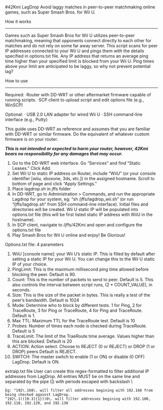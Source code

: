 #42Kmi LagDrop
Avoid laggy matches in peer-to-peer matchmaking online games, such as Super Smash Bros. for Wii U.

How it works
________________
Games such as Super Smash Bros for Wii U utilizes peer-to-peer matchmaking, meaning that opponents connect directly to each other for matches and do not rely on some far away server. This script scans for peer IP addresses connected to your Wii U and pings them with the details specified in options.txt file. Any IP address that returns an average ping time higher than your specified limit is blocked from your Wii U. Ping times above your limit are anticipated to be laggy, so why not prevent potential lag?

How to use
________________
Required:
·Router with DD-WRT or other aftermarket firmware capable of running scripts.
·SCP client to upload script and edit options file (e.g., WinSCP)


Optional:
· USB 2.0 LAN adapter for wired Wii U 
· SSH command-line interface (e.g., Putty) 


This guide uses DD-WRT as reference and assumes that you are familiar with DD-WRT or similar firmware. Do the equivalent of whatever custom firmware is on your router.


***This is not intended or expected to harm your router, however, 42Kmi bears no responsibility for any damages that may occur.*** 


1. Go to the DD-WRT web interface. Go “Services” and find “Static Leases.” Click Add.
2. Set Wii U to static IP address on Router, include “WiiU” (or your console identifier [wiiu, xboxone, 3ds, etc.]) in the assigned hostname. Scroll to bottom of page and click “Apply Settings.” 
3. Place lagdrop.sh in jffs folder
4. In DD-WRT, go to Administration > Commands, and run  the appropriate Lagdrop for your system, eg: “sh /jffs/lagdrop_wii.sh” (or run “/jffs/lagdrop.sh” from SSH command-line interface). Initial files and directories will be created. Wii U static IP will be populated into options.txt file (this will be first listed static IP address with WiiU in the hostname).
5. In SCP client, navigate to /jffs/42Kmi and open and configure the options.txt file
6. Play Smash Bros for Wii U online and enjoy! Be Glorious!

Options.txt file: 4 parameters
1. WiiU [console name]: your Wii U’s static IP. This is filled by default after setting a static IP for your Wii U. You can change this to the Wii U static IP of your choice.
2. PingLimit: This is the maximum millisecond ping time allowed before blocking the peer. Default is 90.
3. Count: This is the number of packets to send to peer. Default is 5. This also controls the interval between script runs, (2 * COUNT_VALUE), in seconds.
4. Size: This is the size of the packet in bytes. This is really a test of the peer’s bandwidth. Default is 1024
5. Mode: Determine who to block by different tests. 1 for Ping, 2 for TraceRoute, 3 for Ping or TraceRoute, 4 for Ping and TraceRoute. Default is 1.
6. Max TTL: Maximum TTL for the TraceRoute test. Default is 10
7. Probes: Number of times each node is checked during TraceRoute. Default is 5
8. TraceLimit: The limit of the TraeRoute time average. Values higher than this are blocked. Default is 20
9. ACTION: Action select. Choose to REJECT (0 or REJECT) or DROP (1 or DROP) peers Default is REJECT.
10. SWITCH: The master switch to enable (1 or ON) or disable (0 OFF) LagDrop. Default is ON.

extraip.txt file
	User can create this regex-formatted to filter additional IP addresses from LagDrop. All entries MUST be on the same line and separated by the pipe (|) with periods escaped with backslash \
	
	Eg: ^192\.168\. will filter all addresses begining with 192.168 from being checked against LagDrop.
	^192\.1(([0-3]{1}))0\. will filter addresses begining with 192.100, 192.110, 192.120, and 192.130
